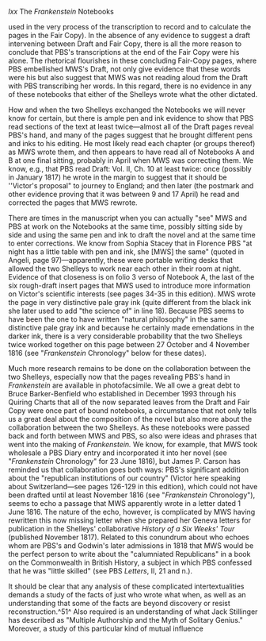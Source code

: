 *lxx* The *Frankenstein* Notebooks

used in the very process of the transcription to record and to calculate
the pages in the Fair Copy). In the absence of any evidence to suggest a
draft intervening between Draft and Fair Copy, there is all the more
reason to conclude that PBS's transcriptions at the end of the Fair Copy
were his alone. The rhetorical flourishes in these concluding Fair-Copy
pages, where PBS embellished MWS's Draft, not only give evidence that
these words were his but also suggest that MWS was not reading aloud
from the Draft with PBS transcribing her words. In this regard, there is
no evidence in any of these notebooks that either of the Shelleys wrote
what the other dictated.

How and when the two Shelleys exchanged the Notebooks we will never know
for certain, but there is ample pen and ink evidence to show that PBS
read sections of the text at least twice—almost all of the Draft pages
reveal PBS's hand, and many of the pages suggest that he brought
different pens and inks to his editing. He most likely read each chapter
(or groups thereof) as MWS wrote them, and then appears to have read all
of Notebooks A and B at one final sitting, probably in April when MWS
was correcting them. We know, e.g., that PBS read Draft: Vol. II, Ch. 10
at least twice: once (possibly in January 1817) he wrote in the margin
to suggest that it should be ''Victor's proposal" to journey to England;
and then later (the postmark and other evidence proving that it was
between 9 and 17 April) he read and corrected the pages that MWS
rewrote.

There are times in the manuscript when you can actually "see" MWS and
PBS at work on the Notebooks at the same time, possibly sitting side by
side and using the same pen and ink to draft the novel and at the same
time to enter corrections. We know from Sophia Stacey that in Florence
PBS "at night has a little table with pen and ink, she [MWS] the same"
(quoted in Angeli, page 97)—apparently, these were portable writing
desks that allowed the two Shelleys to work near each other in their
room at night. Evidence of that closeness is on folio 3 verso of
Notebook A, the last of the six rough-draft insert pages that MWS used
to introduce more information on Victor's scientific interests (see
pages 34-35 in this edition). MWS wrote the page in very distinctive
pale gray ink (quite different from the black ink she later used to add
"the science of" in line 18). Because PBS seems to have been the one to
have written "natural philosophy" in the same distinctive pale gray ink
and because he certainly made emendations in the darker ink, there is a
very considerable probability that the two Shelleys twice worked
together on this page between 27 October and 4 November 1816 (see
"*Frankenstein* Chronology" below for these dates).

Much more research remains to be done on the collaboration between the
two Shelleys, especially now that the pages revealing PBS's hand in
*Frankenstein* are available in photofacsimile. We all owe a great debt
to Bruce Barker-Benfield who established in December 1993 through his
Quiring Charts that all of the now separated leaves from the Draft and
Fair Copy were once part of bound notebooks, a circumstance that not
only tells us a great deal about the composition of the novel but also
more about the collaboration between the two Shelleys. As these
notebooks were passed back and forth between MWS and PBS, so also were
ideas and phrases that went into the making of *Frankenstein.* We know,
for example, that MWS took wholesale a PBS Diary entry and incorporated
it into her novel (see "*Frankenstein* Chronology" for 23 June 1816),
but James P. Carson has reminded us that collaboration goes both ways:
PBS's significant addition about the "republican institutions of our
country" (Victor here speaking about Switzerland—see pages 126-129 in
this edition), which could not have been drafted until at least November
1816 (see "*Frankenstein* Chronology"), seems to echo a passage that MWS
apparently wrote in a letter dated 1 June 1816. The nature of the echo,
however, is complicated by MWS having rewritten this now missing letter
when she prepared her Geneva letters for publication in the Shelleys'
collaborative *History of a Six Weeks' Tour* (published November 1817).
Related to this conundrum about who echoes whom are PBS's and Godwin's
later admissions in 1818 that MWS would be the perfect person to write
about the "calumniated Republicans" in a book on the Commonwealth in
British History, a subject in which PBS confessed that he was "little
skilled" (see PBS *Letters*, II, 21 and n.).

It should be clear that any analysis of these complicated
intertextualities demands a study of the facts of just who wrote what
when, as well as an understanding that some of the facts are beyond
discovery or resist reconstruction.^51^ Also required is an
understanding of what Jack Stillinger has described as "Multiple
Authorship and the Myth of Solitary Genius." Moreover, a study of this
particular kind of mutual influence


